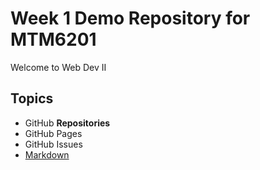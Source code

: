 # Week 1 Demo Repository for MTM6201

Welcome to Web Dev II

## Topics
- GitHub **Repositories**
- GitHub Pages
- GitHub Issues
- [Markdown](https://www.markdownguide.org/cheat-sheet)
